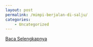 ```yaml
---
layout: post
permalink: /mimpi-berjalan-di-salju/
categories:
    - Uncategorized
---
```


[Baca Selengkapnya](/02)